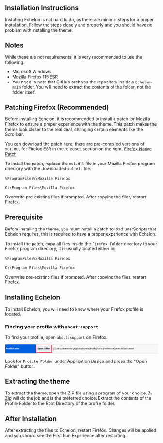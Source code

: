 ## Installation Instructions
Installing Echelon is not hard to do, as there are minimal steps for a proper installation. Follow the steps closely and properly and you should have no problem with installing the theme.
## Notes
While these are not requirements, it is very recommended to use the following:
* Microsoft Windows
* Mozilla Firefox 115 ESR
* You need to note that GitHub archives the repository inside a `Echelon-main` folder. You will need to extract the contents of the folder, not the folder itself.
## Patching Firefox (Recommended)
Before installing Echelon, it is recommended to install a patch for Mozilla Firefox to ensure a proper experience with the theme. This patch makes the theme look closer to the real deal, changing certain elements like the Scrollbar.

You can download the patch here, there are pre-compiled versions of `xul.dll` for Firefox ESR in the releases section on the right. [Firefox Native Patch](https://github.com/kawapure/firefox-native-controls)

To install the patch, replace the `xul.dll` file in your Mozilla Firefox program directory with the downloaded `xul.dll` file.

`%ProgramFiles%\Mozilla Firefox`

`C:\Program Files\Mozilla Firefox`

Overwrite pre-existing files if prompted. After copying the files, restart Firefox.
## Prerequisite
Before installing the theme, you must install a patch to load userScripts that Echelon requires, this is required to have a proper experience with Echelon.

To install the patch, copy all files inside the `Firefox Folder` directory to your Firefox program directory, it is usually located either in:

`%ProgramFiles%\Mozilla Firefox`

`C:\Program Files\Mozilla Firefox`

Overwrite pre-existing files if prompted. After copying the files, restart Firefox.
## Installing Echelon
To install Echelon, you will need to know where your Firefox profile is located.
### Finding your profile with `about:support`
To find your profile, open `about:support` on Firefox.

![about:support](/images/profile_folder.png)

Look for `Profile Folder` under Application Basics and press the "Open Folder" button.
## Extracting the theme
To extract the theme, open the ZIP file using a program of your choice. [7-Zip](http://7-zip.org/) will do the job and is the preferred choice. Extract the contents of the Profile Folder to the Root Directory of the profile folder.
## After Installation
After extracting the files to Echelon, restart Firefox. Changes will be applied and you should see the First Run Experience after restarting.
